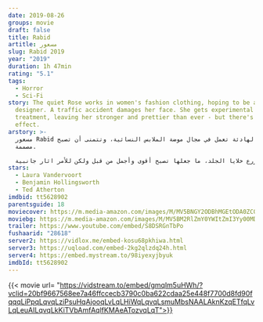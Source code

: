 ```yaml
---
date: 2019-08-26
groups: movie
draft: false
title: Rabid
artitle: مسعور
slug: Rabid 2019
year: "2019"
duration: 1h 47min
rating: "5.1"
tags:
  - Horror
  - Sci-Fi
story: The quiet Rose works in women's fashion clothing, hoping to be a
  designer. A traffic accident damages her face. She gets experimental stem cell
  treatment, leaving her stronger and prettier than ever - but there's a side
  effect.
arstory: >-
  مسعور Rabid روز الهادئة تعمل في مجال موضة الملابس النسائية، وتتمنى أن تصبح
  مصممة.

  لسوء الحظ حادث سيارة يدمر وجهها الجميل، وتخضع لعلاج زرع خلايا الجلد، ما جعلها تصبح أقوى وأجمل من قبل ولكن للأمر اثار جانبية..
stars:
  - Laura Vandervoort
  - Benjamin Hollingsworth
  - Ted Atherton
imdbid: tt5628902
parentsguide: 18
moviecover: https://m.media-amazon.com/images/M/MV5BNGY2ODBhMGEtODA0ZC00Y2VkLWIxODAtMDg3ZWU3MDlkNmNjXkEyXkFqcGdeQXVyNDgyNzAxMzY@._V1_UY268_CR9,0,182,268_AL_.jpg
moviebg: https://m.media-amazon.com/images/M/MV5BM2RlZmY0YWItZmI3Yy00MDYwLWE2MjgtYzA4NTMxNTkwZjgzXkEyXkFqcGdeQXVyMjMxNDc5NjY@._V1_.jpg
trailer: https://www.youtube.com/embed/S8DSRGnTbPo
fushaarid: "28618"
server2: https://vidlox.me/embed-kosu68pkhiwa.html
server3: https://uqload.com/embed-2kg2qlzdq24h.html
server4: https://embed.mystream.to/98iyexyjbyuk
imdbId: tt5628902
---
```


{{< movie url= "https://vidstream.to/embed/gmqlm5uHWh/?vclid=20bf9667568ee7a46ffccecb3790c0ba622cdaa25e448f7700d8fd90fqqqLiPpqLqvqLziPsuHqAjooqLvLqLHiWqLqvqLsmuMbsNAALAknKzqETfqLvLqLeuAILqvqLkKiTVbAmfAqlfKMAeATozvqLqT">}}

